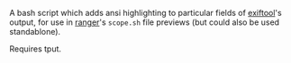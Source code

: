 
A bash script which adds ansi highlighting to particular fields of [exiftool](https://sno.phy.queensu.ca/~phil/exiftool/)'s output, for use in [ranger](https://ranger.github.io/)'s `scope.sh` file previews (but could also be used standablone).

Requires tput.
